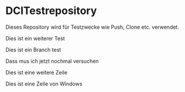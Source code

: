 # DCITestrepository

Dieses Repository wird für Testzwecke wie Push, Clone etc. verwendet.

Dies ist ein weiterer Test

Dies ist ein Branch test

Dass mus ich jetzt nochmal versuchen

Dies ist eine weitere Zeile

Dies ist eine Zeile von Windows
